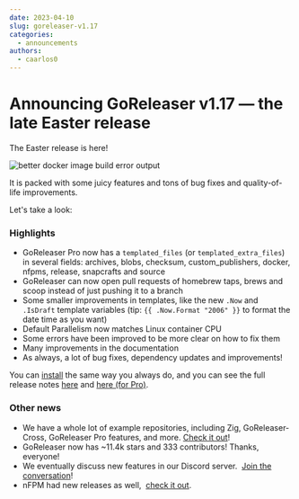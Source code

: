 ```yaml
---
date: 2023-04-10
slug: goreleaser-v1.17
categories:
  - announcements
authors:
  - caarlos0
---
```


# Announcing GoReleaser v1.17 — the late Easter release

The Easter release is here!

<!-- more -->

![better docker image build error output](https://carlosbecker.com/posts/goreleaser-v1.17/img.png)

It is packed with some juicy features and tons of bug fixes and quality-of-life
improvements.

Let's take a look:

### Highlights

- GoReleaser Pro now has a `templated_files` (or `templated_extra_files`) in
  several fields: archives, blobs, checksum, custom_publishers, docker, nfpms,
  release, snapcrafts and source
- GoReleaser can now open pull requests of homebrew taps, brews and scoop
  instead of just pushing it to a branch
- Some smaller improvements in templates, like the new `.Now` and `.IsDraft`
  template variables (tip: `{{ .Now.Format "2006" }}` to format the date time as
  you want)
- Default Parallelism now matches Linux container CPU
- Some errors have been improved to be more clear on how to fix them
- Many improvements in the documentation
- As always, a lot of bug fixes, dependency updates and improvements!

You can [install][] the same way you always do, and you can see the full release
notes [here][oss-rel] and [here (for Pro)][pro-rel].

[install]: https://goreleaser.com/install
[pro-rel]: https://github.com/goreleaser/goreleaser-pro/releases/tag/v1.17.0-pro
[oss-rel]: https://github.com/goreleaser/goreleaser/releases/tag/v1.17.0

### Other news

- We have a whole lot of example repositories, including Zig, GoReleaser-Cross,
  GoReleaser Pro features, and more.
  [Check it out](https://github.com/orgs/goreleaser/repositories?q=example)!
- GoReleaser now has ~11.4k stars and 333 contributors! Thanks, everyone!
- We eventually discuss new features in our Discord server. 
  [Join the conversation](https://goreleaser.com/discord)!
- nFPM had new releases as well, 
  [check it out](https://github.com/goreleaser/nfpm/releases).
